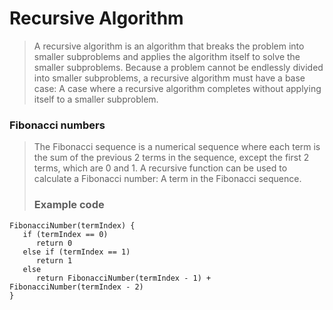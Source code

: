 # Recursive Algorithm
> A recursive algorithm is an algorithm that breaks the problem into smaller subproblems and applies the algorithm itself to solve the smaller subproblems.
Because a problem cannot be endlessly divided into smaller subproblems, a recursive algorithm must have a base case: A case where a recursive algorithm completes without applying itself to a smaller subproblem.
>

### Fibonacci numbers
> The Fibonacci sequence is a numerical sequence where each term is the sum of the previous 2 terms in the sequence, except the first 2 terms, which are 0 and 1.
> A recursive function can be used to calculate a Fibonacci number: A term in the Fibonacci sequence.
>
> ### Example code

```
FibonacciNumber(termIndex) {
   if (termIndex == 0)
      return 0
   else if (termIndex == 1)
      return 1
   else
      return FibonacciNumber(termIndex - 1) + FibonacciNumber(termIndex - 2)
}
```
